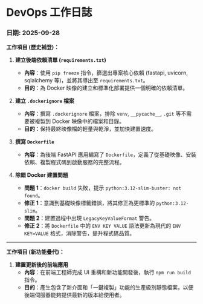 # DevOps 工作日誌

### **日期: 2025-09-28**

**工作項目 (歷史補登)：**

1.  **建立後端依賴清單 (`requirements.txt`)**
    *   **內容**：使用 `pip freeze` 指令，篩選出專案核心依賴 (fastapi, uvicorn, sqlalchemy 等)，並將其導出至 `requirements.txt`。
    *   **目的**：為 Docker 映像的建立和標準化部署提供一個明確的依賴清單。

2.  **建立 `.dockerignore` 檔案**
    *   **內容**：撰寫 `.dockerignore` 檔案，排除 `venv`, `__pycache__`, `.git` 等不需要被複製到 Docker 映像中的檔案和目錄。
    *   **目的**：保持最終映像檔的輕量與乾淨，並加快建置速度。

3.  **撰寫 `Dockerfile`**
    *   **內容**：為後端 FastAPI 應用編寫了 `Dockerfile`，定義了從基礎映像、安裝依賴、複製程式碼到啟動服務的完整流程。

4.  **除錯 Docker 建置問題**
    *   **問題 1**：`docker build` 失敗，提示 `python:3.12-slim-buster: not found`。
    *   **修正 1**：意識到基礎映像標籤錯誤，將其修正為更標準的 `python:3.12-slim`。
    *   **問題 2**：建置過程中出現 `LegacyKeyValueFormat` 警告。
    *   **修正 2**：將 `Dockerfile` 中的 `ENV KEY VALUE` 語法更新為現代的 `ENV KEY=VALUE` 格式，消除警告，提升程式碼品質。

---

**工作項目 (新功能疊代)：**

1.  **建置更新後的前端應用**
    *   **內容**：在前端工程師完成 UI 重構和新功能開發後，執行 `npm run build` 指令。
    *   **目的**：產生包含了新介面和「一鍵複製」功能的生產級別靜態檔案，以便後端伺服器能夠提供最新的版本給使用者。
